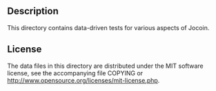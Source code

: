 Description
------------

This directory contains data-driven tests for various aspects of Jocoin.

License
--------

The data files in this directory are distributed under the MIT software
license, see the accompanying file COPYING or
http://www.opensource.org/licenses/mit-license.php.

